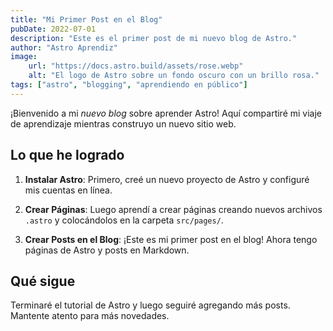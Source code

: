 ```yaml
---
title: "Mi Primer Post en el Blog"
pubDate: 2022-07-01
description: "Este es el primer post de mi nuevo blog de Astro."
author: "Astro Aprendiz"
image:
    url: "https://docs.astro.build/assets/rose.webp"
    alt: "El logo de Astro sobre un fondo oscuro con un brillo rosa."
tags: ["astro", "blogging", "aprendiendo en público"]
---
```


¡Bienvenido a mi _nuevo blog_ sobre aprender Astro! Aquí compartiré mi viaje de aprendizaje mientras construyo un nuevo sitio web.

## Lo que he logrado

1. **Instalar Astro**: Primero, creé un nuevo proyecto de Astro y configuré mis cuentas en línea.

2. **Crear Páginas**: Luego aprendí a crear páginas creando nuevos archivos `.astro` y colocándolos en la carpeta `src/pages/`.

3. **Crear Posts en el Blog**: ¡Este es mi primer post en el blog! Ahora tengo páginas de Astro y posts en Markdown.

## Qué sigue

Terminaré el tutorial de Astro y luego seguiré agregando más posts. Mantente atento para más novedades.
